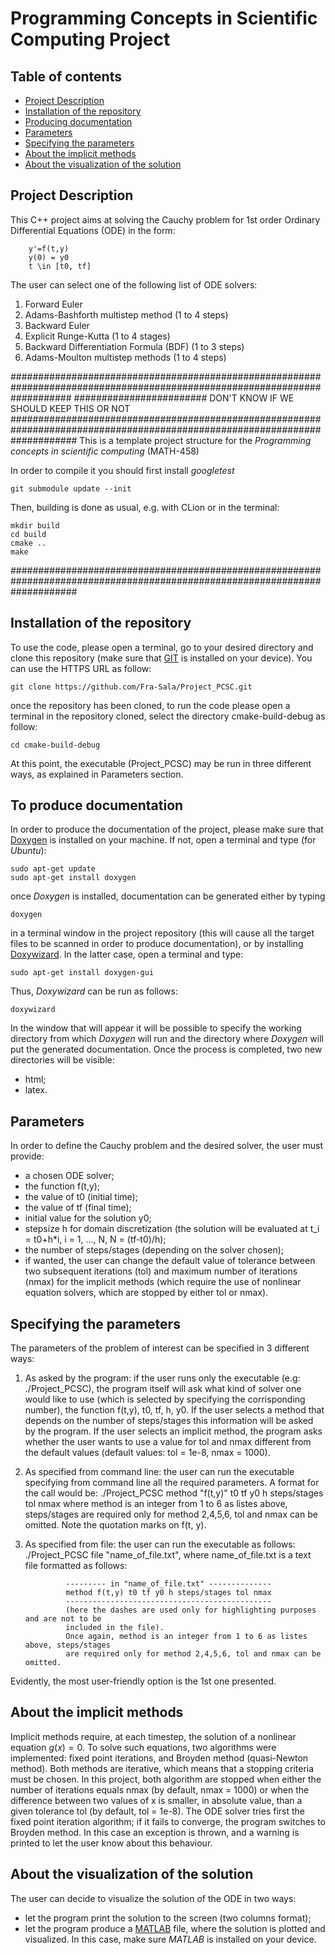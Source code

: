 # Programming Concepts in Scientific Computing Project
## Table of contents
* [Project Description](#Description)
* [Installation of the repository](#Installation)
* [Producing documentation](#Documentation)
* [Parameters](#Parameters)
* [Specifying the parameters](#ParametersSpecification)
* [About the implicit methods](#Implicit)
* [About the visualization of the solution](#Visualization)

## Project Description
This C++ project aims at solving the Cauchy problem for 1st order Ordinary Differential Equations (ODE) in the form:

		y'=f(t,y)
		y(0) = y0
		t \in [t0, tf]

The user can select one of the following list of ODE solvers:

1) Forward Euler
2) Adams-Bashforth multistep method (1 to 4 steps)
3) Backward Euler
4) Explicit Runge-Kutta             (1 to 4 stages)
5) Backward Differentiation Formula (BDF) (1 to 3 steps)
6) Adams-Moulton multistep methods  (1 to 4 steps)

###########################################################################################################################
######################## DON'T KNOW IF WE SHOULD KEEP THIS OR NOT 
############################################################################################################################
This is a template project structure for the *Programming concepts in scientific computing* (MATH-458)

In order to compile it you should first install *googletest*

```
git submodule update --init 
```

Then, building is done as usual, e.g. with CLion or in the terminal:

```
mkdir build
cd build
cmake ..
make
```
############################################################################################################################


## Installation of the repository
To use the code, please open a terminal, go to your desired directory and clone this repository (make sure that [GIT](https://git-scm.com/) is installed on your device). You can use the HTTPS URL as follow: 
```
git clone https://github.com/Fra-Sala/Project_PCSC.git
```
once the repository has been cloned, to run the code please open a terminal in the repository cloned, select the directory cmake-build-debug as follow:
```
cd cmake-build-debug
```
At this point, the executable (Project_PCSC) may be run in three different ways, as explained in Parameters section.


## To produce documentation 
In order to produce the documentation of the project, please make sure that [Doxygen](https://www.doxygen.nl/) is installed on your machine. If not, open a terminal and type (for *Ubuntu*):
```
sudo apt-get update
sudo apt-get install doxygen
```
once *Doxygen* is installed, documentation can be generated either by typing
```
doxygen
```
in a terminal window in the project repository (this will cause all the target files to be scanned in order to produce documentation), or by installing [Doxywizard](https://doxygen.nl/manual/doxywizard_usage.html). In the latter case, open a terminal and type:
```
sudo apt-get install doxygen-gui
```
Thus, *Doxywizard* can be run as follows:
```
doxywizard
```
In the window that will appear it will be possible to specify the working directory from which *Doxygen* will run and the directory where *Doxygen* will put the generated documentation. Once the process is completed, two new directories will be visible:

* html;
* latex.

  
## Parameters
In order to define the Cauchy problem and the desired solver, the user must provide:

* a chosen ODE solver;
* the function f(t,y);
* the value of t0 (initial time);
* the value of tf (final time);
* initial value for the solution y0;
* stepsize h for domain discretization (the solution will be evaluated at t_i = t0+h*i, i = 1, ..., N, N = (tf-t0)/h);
* the number of steps/stages (depending on the solver chosen);
* if wanted, the user can change the default value of tolerance between two subsequent iterations (tol) and maximum number of iterations (nmax) for the implicit methods (which require the use of nonlinear equation solvers, which are stopped by either tol or nmax).
	
	
## Specifying the parameters
The parameters of the problem of interest can be specified in 3 different ways:

1) As asked by the program: if the user runs only the executable (e.g: ./Project_PCSC), the program itself will ask 
		            what kind of solver one would like to use (which is selected by specifying the corrisponding number),
		            the function f(t,y), t0, tf, h, y0. If the user selects a method that depends on the number of steps/stages
		            this information will be asked by the program. If the user selects an implicit method, the program asks whether 
		            the user wants to use a value for tol and nmax different from the default values (default values: tol = 1e-8, nmax = 1000).

2) As specified from command line: the user can run the executable specifying from command line all the required parameters. A format for the call would be:
				   ./Project_PCSC method "f(t,y)" t0 tf y0 h steps/stages tol nmax
				   where method is an integer from 1 to 6 as listes above, steps/stages are required only for method 2,4,5,6, tol and nmax can be omitted. Note the quotation marks on f(t, y).
				   
3) As specified from file: the user can run the executable as follows:
				./Project_PCSC file "name_of_file.txt", where 
				name_of_file.txt is a text file formatted as follows:
				
				--------- in "name_of_file.txt" --------------
				method f(t,y) t0 tf y0 h steps/stages tol nmax
				----------------------------------------------
				(here the dashes are used only for highlighting purposes and are not to be 
				included in the file).
				Once again, method is an integer from 1 to 6 as listes above, steps/stages 
				are required only for method 2,4,5,6, tol and nmax can be omitted.

Evidently, the most user-friendly option is the 1st one presented.


## About the implicit methods
Implicit methods require, at each timestep, the solution of a nonlinear equation $g(x) = 0$. 
To solve such equations, two algorithms were implemented: fixed point iterations, and Broyden method (quasi-Newton method).
Both methods are iterative, which means that a stopping criteria must be chosen. In this project, both algorithm are stopped when either the number of iterations equals nmax (by default, nmax = 1000) or when the difference between two values of x is smaller, in absolute value, than a given tolerance tol (by default, tol = 1e-8). The ODE solver tries first the fixed point iteration algorithm; if it fails to converge, the program switches to Broyden method. In this case an exception is thrown, and a warning is printed to let the user know about this behaviour.


## About the visualization of the solution
The user can decide to visualize the solution of the ODE in two ways:

* let the program print the solution to the screen (two columns format);
* let the program produce a [MATLAB](https://www.mathworks.com/products/matlab.html) file, where the solution is plotted and visualized. In this case, make sure *MATLAB* is installed on your device.



















